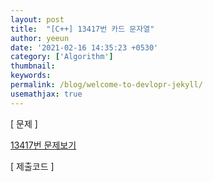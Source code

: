 ```yaml
---
layout: post
title:  "[C++] 13417번 카드 문자열"
author: yeeun
date: '2021-02-16 14:35:23 +0530'
category: ['Algorithm']
thumbnail: 
keywords: 
permalink: /blog/welcome-to-devlopr-jekyll/
usemathjax: true
---
```




[ 문제 ]

[13417번 문제보기](https://www.acmicpc.net/problem/13417)



[ 제출코드 ]

<script src="https://gist.github.com/yeen28/0d5abccd482b40d958aad0c1770923e3.js"></script>


